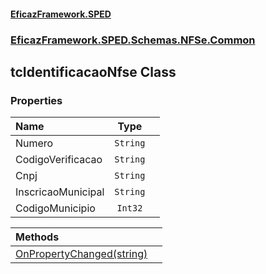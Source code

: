 #### [EficazFramework.SPED](EficazFrameworkSPED.md 'EficazFramework SPED')
### [EficazFramework.SPED.Schemas.NFSe.Common](EficazFramework.SPED.Schemas.NFSe.Common.md 'EficazFramework.SPED.Schemas.NFSe.Common')

## tcIdentificacaoNfse Class
### Properties

| Name | Type | |
| :--- | :---: | :--- |
| Numero | `String` |  |
| CodigoVerificacao | `String` |  |
| Cnpj | `String` |  |
| InscricaoMunicipal | `String` |  |
| CodigoMunicipio | `Int32` |  |

| Methods | |
| :--- | :--- |
| [OnPropertyChanged(string)](EficazFramework.SPED.Schemas.NFSe.Common/tcIdentificacaoNfse/OnPropertyChanged(string).md 'EficazFramework.SPED.Schemas.NFSe.Common.tcIdentificacaoNfse.OnPropertyChanged(string)') | |
